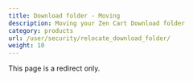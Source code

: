 ```yaml
---
title: Download folder - Moving 
description: Moving your Zen Cart Download folder 
category: products
url: /user/security/relocate_download_folder/
weight: 10
---
```



This page is a redirect only.

